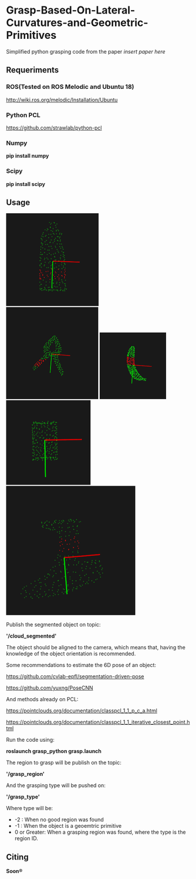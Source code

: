 # Grasp-Based-On-Lateral-Curvatures-and-Geometric-Primitives

Simplified python grasping code from the paper *insert paper here*

## Requeriments

### ROS(Tested on ROS Melodic and Ubuntu 18)

http://wiki.ros.org/melodic/Installation/Ubuntu

### Python PCL

https://github.com/strawlab/python-pcl

### Numpy

**pip install numpy**

### Scipy

**pip install scipy**

## Usage

![plot](./Figures/Bleach.png)
![plot](./Figures/clamp.png)
![plot](./Figures/banana.png)
![plot](./Figures/can.png)
![plot](./Figures/drill.png)

Publish the segmented object on topic:

**'/cloud_segmented'**

The object should be aligned to the camera, which means that, having the knowledge of the object orientation is recommended. 

Some recommendations to estimate the 6D pose of an object:

https://github.com/cvlab-epfl/segmentation-driven-pose

https://github.com/yuxng/PoseCNN

And methods already on PCL:

https://pointclouds.org/documentation/classpcl_1_1_p_c_a.html

https://pointclouds.org/documentation/classpcl_1_1_iterative_closest_point.html

Run the code using:

**roslaunch grasp_python grasp.launch**

The region to grasp will be publish on  the topic:

**'/grasp_region'**

And the grasping type will be pushed on:

**'/grasp_type'**

Where type will be:

* -2 : When no good region was found
* -1 : When the object is a geoemtric primitive
* 0 or Greater: When a grasping region was found, where the type is the region ID.

## Citing

**Soon®**

